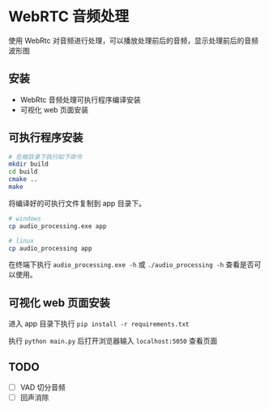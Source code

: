 # WebRTC 音频处理

使用 WebRtc 对音频进行处理，可以播放处理前后的音频，显示处理前后的音频波形图

## 安装

- WebRtc 音频处理可执行程序编译安装
- 可视化 web 页面安装

## 可执行程序安装

```bash
# 在根目录下执行如下命令
mkdir build
cd build
cmake ..
make
```

将编译好的可执行文件复制到 app 目录下。

```bash
# windows
cp audio_processing.exe app

# linux
cp audio_processing app
```

在终端下执行 `audio_processing.exe -h` 或 `./audio_processing -h` 查看是否可以使用。

## 可视化 web 页面安装

进入 app 目录下执行 `pip install -r requirements.txt`

执行 `python main.py` 后打开浏览器输入 `localhost:5050` 查看页面

## TODO

- [ ] VAD 切分音频
- [ ] 回声消除